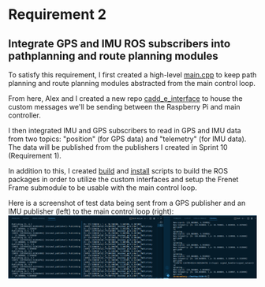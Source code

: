 # Requirement 2
## Integrate GPS and IMU ROS subscribers into pathplanning and route planning modules

To satisfy this requirement, I first created a high-level [main.cpp](https://github.com/KU-EECS-581-Self-Driving-Golfcart/CADD-E/blob/main/src/main.cpp) to keep path planning and route planning modules abstracted from the main control loop.

From here, Alex and I created a new repo [cadd_e_interface](https://github.com/KU-EECS-581-Self-Driving-Golfcart/cadd_e_interface) to house the custom messages we'll be sending between the Raspberry Pi and main controller. 

I then integrated IMU and GPS subscribers to read in GPS and IMU data from two topics: "position" (for GPS data) and "telemetry" (for IMU data). The data will be published from the publishers I created in Sprint 10 (Requirement 1).

In addition to this, I created [build](https://github.com/KU-EECS-581-Self-Driving-Golfcart/CADD-E/blob/main/build.sh) and [install](https://github.com/KU-EECS-581-Self-Driving-Golfcart/CADD-E/blob/main/setup.sh) scripts to build the ROS packages in order to utilize the custom interfaces and setup the Frenet Frame submodule to be usable with the main control loop.

Here is a screenshot of test data being sent from a GPS publisher and an IMU publisher (left) to the main control loop (right):
![GPS/IMU pubsub output](imu_gps_pubsub_main.png 'GPS/IMU pubsub output')